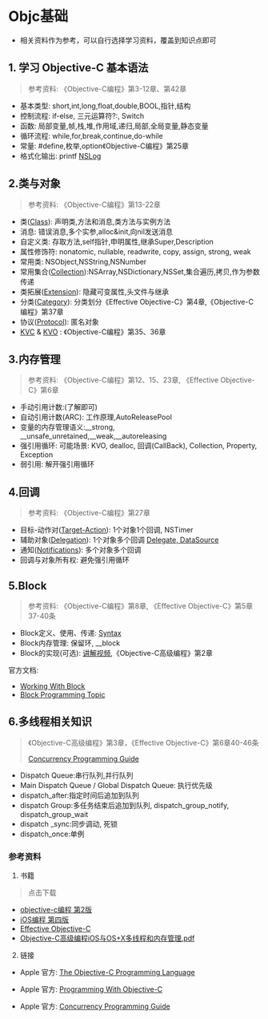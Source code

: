# Objc基础

- 相关资料作为参考，可以自行选择学习资料，覆盖到知识点即可

## 1. 学习 Objective-C 基本语法

> 参考资料: 《Objective-C编程》第3-12章、第42章
> 
- 基本类型: short,int,long,float,double,BOOL,指针,结构
- 控制流程: if-else, 三元运算符?:, Switch
- 函数: 局部变量,帧,栈,堆,作用域,递归,局部,全局变量,静态变量
- 循环流程: while,for,break,continue,do-while
- 常量: #define,枚举,option《Objective-C编程》第25章
- 格式化输出: printf [NSLog](https://developer.apple.com/documentation/foundation/1395275-nslog)

## 2.类与对象

> 参考资料: 《Objective-C编程》第13-22章
> 
- 类([Class](https://developer.apple.com/library/archive/documentation/Cocoa/Conceptual/ProgrammingWithObjectiveC/DefiningClasses/DefiningClasses.html#//apple_ref/doc/uid/TP40011210-CH3-SW2)): 声明类,方法和消息,类方法与实例方法
- 消息: 错误消息,多个实参,alloc&init,向nil发送消息
- 自定义类: 存取方法,self指针,申明属性,继承Super,Description
- 属性修饰符: nonatomic, nullable, readwrite, copy, assign, strong, weak
- 常用类: NSObject,NSString,NSNumber
- 常用集合([Collection](https://developer.apple.com/documentation/foundation/collections?language=objc)):NSArray,NSDictionary,NSSet,集合遍历,拷贝,作为参数传递
- 类拓展([Extension](https://developer.apple.com/library/archive/documentation/Cocoa/Conceptual/ObjectiveC/Chapters/ocCategories.html#//apple_ref/doc/uid/TP30001163-CH20-SW2)): 隐藏可变属性,头文件与继承
- 分类([Category](https://developer.apple.com/library/archive/documentation/Cocoa/Conceptual/ObjectiveC/Chapters/ocCategories.html#//apple_ref/doc/uid/TP30001163-CH20-TPXREF139)): 分类划分《Effective Objective-C》第4章,《Objective-C编程》第37章
- 协议([Protocol](https://developer.apple.com/library/archive/documentation/Cocoa/Conceptual/ObjectiveC/Chapters/ocProtocols.html#//apple_ref/doc/uid/TP30001163-CH15-SW1)): 匿名对象
- [KVC](https://developer.apple.com/library/archive/documentation/Cocoa/Conceptual/KeyValueCoding/index.html) & [KVO](https://developer.apple.com/library/archive/documentation/Cocoa/Conceptual/KeyValueObserving/KeyValueObserving.html) : 《Objective-C编程》第35、36章

## 3.内存管理

> 参考资料: 《Objective-C编程》第12、15、23章, 《Effective Objective-C》第6章
> 
- 手动引用计数:(了解即可)
- 自动引用计数(ARC): 工作原理,AutoReleasePool
- 变量的内存管理语义:__strong, __unsafe_unretained,__weak,__autoreleasing
- 强引用循环: 可能场景: KVO, dealloc, 回调(CallBack), Collection, Property, Exception
- 弱引用: 解开强引用循环

## 4.回调

> 参考资料: 《Objective-C编程》第27章
> 
- 目标-动作对([Target-Action](https://developer.apple.com/library/archive/documentation/General/Conceptual/CocoaEncyclopedia/Target-Action/Target-Action.html#//apple_ref/doc/uid/TP40010810-CH12-SW1)): 1个对象1个回调, NSTimer
- 辅助对象([Delegation](https://developer.apple.com/library/archive/documentation/General/Conceptual/DevPedia-CocoaCore/Delegation.html)): 1个对象多个回调 [Delegate, DataSource](https://developer.apple.com/library/archive/documentation/General/Conceptual/CocoaEncyclopedia/DelegatesandDataSources/DelegatesandDataSources.html#//apple_ref/doc/uid/TP40010810-CH11-SW1)
- 通知([Notifications](https://developer.apple.com/library/archive/documentation/General/Conceptual/DevPedia-CocoaCore/Notification.html#//apple_ref/doc/uid/TP40008195-CH35-SW1)): 多个对象多个回调
- 回调与对象所有权: 避免强引用循环

## 5.Block

> 参考资料: 《Objective-C编程》第8章, 《Effective Objective-C》第5章37-40条
> 
- Block定义、使用、传递: [Syntax](http://fuckingblocksyntax.com/)
- Block内存管理: 保留环, __block
- Block的实现(可选): [讲解视频](https://tech.bytedance.net/videos/6844025982307794951),《Objective-C高级编程》第2章

官方文档:

- [Working With Block](https://developer.apple.com/library/archive/documentation/Cocoa/Conceptual/ProgrammingWithObjectiveC/WorkingwithBlocks/WorkingwithBlocks.html#//apple_ref/doc/uid/TP40011210-CH8-SW1)
- [Block Programming Topic](https://developer.apple.com/library/archive/documentation/Cocoa/Conceptual/Blocks/Articles/00_Introduction.html#//apple_ref/doc/uid/TP40007502-CH1-SW1)

## 6.多线程相关知识

> 《Objective-C高级编程》第3章，《Effective Objective-C》第6章40-46条
> 
> 
> [Concurrency Programming Guide](https://developer.apple.com/library/archive/documentation/General/Conceptual/ConcurrencyProgrammingGuide/Introduction/Introduction.html)
> 
- Dispatch Queue:串行队列,并行队列
- Main Dispatch Queue / Global Dispatch Queue: 执行优先级
- dispatch_after:指定时间后追加到队列
- dispatch Group:多任务结束后追加到队列, dispatch_group_notify, dispatch_group_wait
- dispatch _sync:同步调动, 死锁
- dispatch_once:单例

### 参考资料

1. 书籍
> 点击下载
* [objective-c编程 第2版](https://github.com/baochuquan/Books/blob/master/ProgrammingLanguage/Objective-C/Objective-C%E7%BC%96%E7%A8%8B%EF%BC%88%E7%AC%AC2%E7%89%88%EF%BC%89.pdf)
* [iOS编程 第四版](https://github.com/NicholasBxt/FreeBook/blob/master/%E3%80%8AiOS%E7%BC%96%E7%A8%8B%EF%BC%88%E7%AC%AC4%E7%89%88%EF%BC%89%E3%80%8B.pdf)
* [Effective Objective-C](https://github.com/iOSwang/BOOK/blob/master/Effective%20Objective-C%202.0%20%20%E7%BC%96%E5%86%99%E9%AB%98%E8%B4%A8%E9%87%8FiOS%E4%B8%8EOS%20X%E4%BB%A3%E7%A0%81%E7%9A%8452%E4%B8%AA%E6%9C%89%E6%95%88%E6%96%B9%E6%B3%95.pdf)
* [Objective-C高级编程iOS与OS+X多线程和内存管理.pdf](https://github.com/baochuquan/Books/blob/master/ProgrammingLanguage/Objective-C/Objective-C%E9%AB%98%E7%BA%A7%E7%BC%96%E7%A8%8B_iOS%E4%B8%8EOSX%E5%A4%9A%E7%BA%BF%E7%A8%8B%E5%92%8C%E5%86%85%E5%AD%98%E7%AE%A1%E7%90%86.pdf)


2. 链接
* Apple 官方: [The Objective-C Programming Language](https://developer.apple.com/library/archive/documentation/Cocoa/Conceptual/ObjectiveC/Introduction/introObjectiveC.html)

* Apple 官方: [Programming With Objective-C](https://developer.apple.com/library/archive/documentation/Cocoa/Conceptual/ProgrammingWithObjectiveC/Introduction/Introduction.html#//apple_ref/doc/uid/TP40011210-CH1-SW1)

* Apple 官方: [Concurrency Programming Guide](https://developer.apple.com/library/archive/documentation/General/Conceptual/ConcurrencyProgrammingGuide/Introduction/Introduction.html)